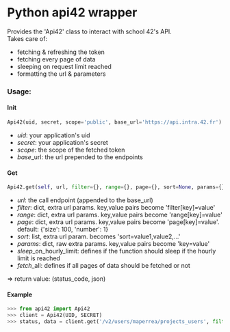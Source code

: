 # Python api42 wrapper

Provides the 'Api42' class to interact with school 42's API. \
Takes care of:
* fetching & refreshing the token
* fetching every page of data
* sleeping on request limit reached
* formatting the url & parameters

### Usage:

#### Init

```python
Api42(uid, secret, scope='public', base_url='https://api.intra.42.fr')
```
- *uid*: your application's uid
- *secret*: your application's secret
- *scope*: the scope of the fetched token
- *base*\_url: the url prepended to the endpoints

#### Get

```python
Api42.get(self, url, filter={}, range={}, page={}, sort=None, params={}, sleep_on_hourly_limit=False, fetch_all=True)
```

- *url*: the call endpoint (appended to the base\_url)
- *filter*: dict, extra url params. key,value pairs become 'filter[key]=value'
- *range*: dict, extra url params. key,value pairs become 'range[key]=value'
- *page*: dict, extra url params. key,value pairs become 'page[key]=value'. default: {'size': 100, 'number': 1}
- *sort*: list, extra url param. becomes 'sort=value1,value2,...'
- *params*: dict, raw extra params. key,value pairs become 'key=value'
- *sleep*\_on\_hourly\_limit: defines if the function should sleep if the hourly limit is reached
- *fetch*\_all: defines if all pages of data should be fetched or not

=> return value: (status\_code, json)

#### Example

```python
>>> from api42 import Api42
>>> client = Api42(UID, SECRET)
>>> status, data = client.get('/v2/users/maperrea/projects_users', filter={'status': 'finished', 'occurence': 0})
```
